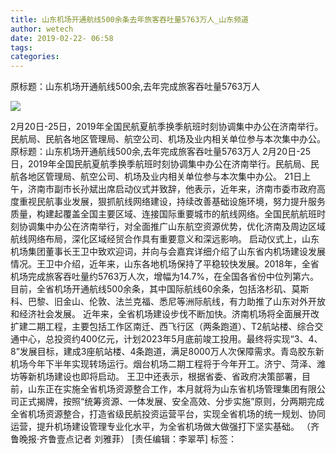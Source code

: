```yaml
---
title: 山东机场开通航线500余条去年旅客吞吐量5763万人_山东频道
author: wetech
date: 2019-02-22- 06:58
tags: 
categories: 
---
```

原标题：山东机场开通航线500余,去年完成旅客吞吐量5763万人
<!-- more -->
                
<img align="center" border="0" src="http://p2.ifengimg.com/a/2016/0810/204c433878d5cf9size1_w16_h16.png" />
                
            
2月20日-25日，2019年全国民航夏航季换季航班时刻协调集中办公在济南举行。民航局、民航各地区管理局、航空公司、机场及业内相关单位参与本次集中办公。
原标题：山东机场开通航线500余,去年完成旅客吞吐量5763万人
2月20日-25日，2019年全国民航夏航季换季航班时刻协调集中办公在济南举行。民航局、民航各地区管理局、航空公司、机场及业内相关单位参与本次集中办公。
21日上午，济南市副市长孙斌出席启动仪式并致辞，他表示，近年来，济南市委市政府高度重视民航事业发展，狠抓航线网络建设，持续改善基础设施环境，努力提升服务质量，构建起覆盖全国主要区域、连接国际重要城市的航线网络。全国民航航班时刻协调集中办公在济南举行，对全面推广山东航空资源优势，优化济南及周边区域航线网络布局，深化区域经贸合作具有重要意义和深远影响。
启动仪式上，山东机场集团董事长王卫中致欢迎词，并向与会嘉宾详细介绍了山东省内机场建设发展情况。王卫中介绍，近年来，山东各地机场保持了平稳较快发展。2018年，全省机场完成旅客吞吐量约5763万人次，增幅为14.7%，在全国各省份中位列第六。目前，全省机场开通航线500余条，其中国际航线60余条，包括洛杉矶、莫斯科、巴黎、旧金山、伦敦、法兰克福、悉尼等洲际航线，有力助推了山东对外开放和经济社会发展。
近年来，全省机场建设步伐不断加快。济南机场将全面展开改扩建二期工程，主要包括工作区南迁、西飞行区（两条跑道）、T2航站楼、综合交通中心，总投资约400亿元，计划2023年5月底前竣工投用。最终将实现“3、4、8”发展目标，建成3座航站楼、4条跑道，满足8000万人次保障需求。青岛胶东新机场今年下半年实现转场运行。烟台机场二期工程将于今年开工。济宁、菏泽、潍坊等新机场建设也即将启动。
王卫中还表示，根据省委、省政府决策部署，目前，山东正在实施全省机场资源整合工作，本月就将为山东省机场管理集团有限公司正式揭牌，按照“统筹资源、一体发展、安全高效、分步实施”原则，分两期完成全省机场资源整合，打造省级民航投资运营平台，实现全省机场的统一规划、协同运营，提升机场建设管理专业化水平，为全省机场做大做强打下坚实基础。
（齐鲁晚报·齐鲁壹点记者 刘雅菲）
[责任编辑：李翠苹]
标签：
 
             
